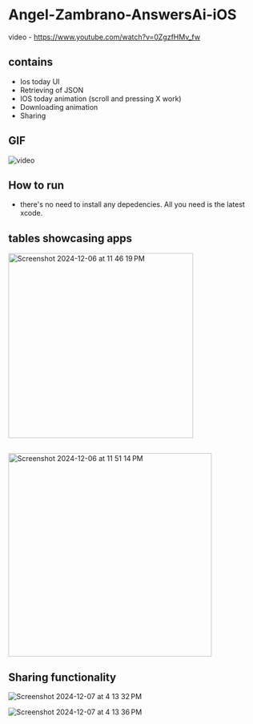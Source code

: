 #  Angel-Zambrano-AnswersAi-iOS
video - https://www.youtube.com/watch?v=0ZgzfHMv_fw

## contains
- Ios today UI
- Retrieving of JSON
- IOS today animation (scroll and pressing X work)
- Downloading animation
- Sharing

## GIF

![video](https://github.com/user-attachments/assets/82ce5c2e-11b1-4700-aa80-0f3aa7533d52)



## How to run
- there's no need to install any depedencies. All you need is the latest xcode.

## tables  showcasing apps
<img width="369" alt="Screenshot 2024-12-06 at 11 46 19 PM" src="https://github.com/user-attachments/assets/8615e80f-dca2-4b63-8f22-49508f224105">


## 
<img width="406" alt="Screenshot 2024-12-06 at 11 51 14 PM" src="https://github.com/user-attachments/assets/1fc65385-143f-44bf-a236-ac32916fa712">


## Sharing functionality 
![Screenshot 2024-12-07 at 4 13 32 PM](https://github.com/user-attachments/assets/0bd4fbca-451d-4e09-a802-afa9e7da1089)



![Screenshot 2024-12-07 at 4 13 36 PM](https://github.com/user-attachments/assets/0b218f66-5260-4330-a538-3d4376ce4584)

